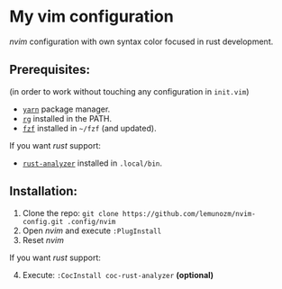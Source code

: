 # My vim configuration
*nvim* configuration with own syntax color focused in rust development.

## Prerequisites:
(in order to work without touching any configuration in `init.vim`)

- [`yarn`](https://yarnpkg.com/) package manager.
- [`rg`](https://github.com/BurntSushi/ripgrep/) installed in the PATH.
- [`fzf`](https://github.com/junegunn/fzf) installed in `~/fzf` (and updated).

If you want *rust* support:

- [`rust-analyzer`](https://github.com/rust-analyzer/rust-analyzer) installed in `.local/bin`.

## Installation:

1. Clone the repo: `git clone https://github.com/lemunozm/nvim-config.git .config/nvim`
2. Open *nvim* and execute `:PlugInstall`
3. Reset *nvim*

If you want *rust* support:

4. Execute: `:CocInstall coc-rust-analyzer` **(optional)**

